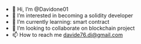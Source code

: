 - 👋 Hi, I’m @Davidone01
- 👀 I’m interested in becoming a solidity developer
- 🌱 I’m currently learning: smart contract
- 💞️ I’m looking to collaborate on blockchain project
- 📫 How to reach me davide76.di@gmail.com

<!---
Davidone01/Davidone01 is a ✨ special ✨ repository because its `README.md` (this file) appears on your GitHub profile.
You can click the Preview link to take a look at your changes.
--->
